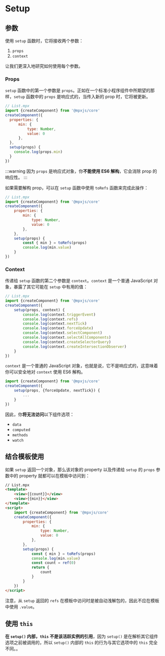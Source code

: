 # Setup

## 参数

使用 `setup` 函数时，它将接收两个参数：

1. `props`
2. `context`

让我们更深入地研究如何使用每个参数。

### Props

`setup` 函数中的第一个参数是 `props`。正如在一个标准小程序组件中所期望的那样，`setup` 函数中的 `props` 是响应式的，当传入新的 prop 时，它将被更新。

```js
// List.mpx
import {createComponent} from '@mpxjs/core'
createComponent({
  properties: {
      min: {
          type: Number,
          value: 0
      },
  },
  setup(props) {
    console.log(props.min)
  }
})
```

:::warning
因为 `props` 是响应式对象，你**不能使用 ES6 解构**，它会消除 prop 的响应性。
:::

如果需要解构 prop，可以在 `setup` 函数中使用 `toRefs` 函数来完成此操作：

```js
// List.mpx
import {createComponent} from '@mpxjs/core'
createComponent({
    properties: {
        min: {
            type: Number,
            value: 0
        },
    },
    setup(props) {
        const { min } = toRefs(props)
        console.log(min.value)
    }
})
```

### Context

传递给 `setup` 函数的第二个参数是 `context`。`context` 是一个普通 JavaScript 对象，暴露了其它可能在 `setup` 中有用的值：

```js
// List.mpx
import {createComponent} from '@mpxjs/core'
createComponent({
    setup(props, context) {
        console.log(context.triggerEvent)
        console.log(context.refs)
        console.log(context.nextTick)
        console.log(context.forceUpdate)
        console.log(context.selectComponent)
        console.log(context.selectAllComponents)
        console.log(context.createSelectorQuery)
        console.log(context.createIntersectionObserver)
    }
})
```

`context` 是一个普通的 JavaScript 对象，也就是说，它不是响应式的，这意味着你可以安全地对 `context` 使用 ES6 解构。

```js
import {createComponent} from '@mpxjs/core'
createComponent({
    setup(props, {forceUpdate, nextTick}) {
        ...
    }
})
```

因此，你**将无法访问**以下组件选项：

- `data`
- `computed`
- `methods`
- `watch`

## 结合模板使用

如果 `setup` 返回一个对象，那么该对象的 property 以及传递给 `setup` 的 `props` 参数中的 property 就都可以在模板中访问到：

```html
// List.mpx
<template>
    <view>{{count}}</view>
    <view>{{min}}</view>
</template>
<script>
    import {createComponent} from '@mpxjs/core'
    createComponent({
        properties: {
            min: {
                type: Number,
                value: 0
            },
        },
        setup(props) {
            const { min } = toRefs(props)
            console.log(min.value)
            const count = ref(0)
            return {
                count
            }
        }
    })
</script>
```

注意，从 `setup` 返回的 `refs` 在模板中访问时是被自动浅解包的，因此不应在模板中使用 `.value`。

## 使用 `this`

**在 `setup()` 内部，`this` 不是该活跃实例的引用**，因为 `setup()` 是在解析其它组件选项之前被调用的，所以 `setup()` 内部的 `this` 的行为与其它选项中的 `this` 完全不同。。

